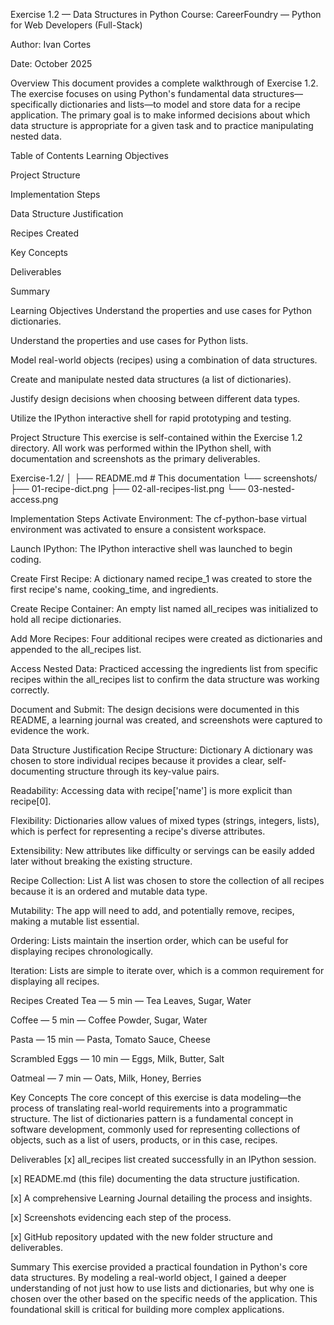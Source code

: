 Exercise 1.2 — Data Structures in Python
Course: CareerFoundry — Python for Web Developers (Full-Stack)

Author: Ivan Cortes

Date: October 2025

Overview
This document provides a complete walkthrough of Exercise 1.2. The exercise focuses on using Python's fundamental data structures—specifically dictionaries and lists—to model and store data for a recipe application. The primary goal is to make informed decisions about which data structure is appropriate for a given task and to practice manipulating nested data.

Table of Contents
Learning Objectives

Project Structure

Implementation Steps

Data Structure Justification

Recipes Created

Key Concepts

Deliverables

Summary

Learning Objectives
Understand the properties and use cases for Python dictionaries.

Understand the properties and use cases for Python lists.

Model real-world objects (recipes) using a combination of data structures.

Create and manipulate nested data structures (a list of dictionaries).

Justify design decisions when choosing between different data types.

Utilize the IPython interactive shell for rapid prototyping and testing.

Project Structure
This exercise is self-contained within the Exercise 1.2 directory. All work was performed within the IPython shell, with documentation and screenshots as the primary deliverables.

Exercise-1.2/
│
├── README.md # This documentation
└── screenshots/
├── 01-recipe-dict.png
├── 02-all-recipes-list.png
└── 03-nested-access.png

Implementation Steps
Activate Environment: The cf-python-base virtual environment was activated to ensure a consistent workspace.

Launch IPython: The IPython interactive shell was launched to begin coding.

Create First Recipe: A dictionary named recipe_1 was created to store the first recipe's name, cooking_time, and ingredients.

Create Recipe Container: An empty list named all_recipes was initialized to hold all recipe dictionaries.

Add More Recipes: Four additional recipes were created as dictionaries and appended to the all_recipes list.

Access Nested Data: Practiced accessing the ingredients list from specific recipes within the all_recipes list to confirm the data structure was working correctly.

Document and Submit: The design decisions were documented in this README, a learning journal was created, and screenshots were captured to evidence the work.

Data Structure Justification
Recipe Structure: Dictionary
A dictionary was chosen to store individual recipes because it provides a clear, self-documenting structure through its key-value pairs.

Readability: Accessing data with recipe['name'] is more explicit than recipe[0].

Flexibility: Dictionaries allow values of mixed types (strings, integers, lists), which is perfect for representing a recipe's diverse attributes.

Extensibility: New attributes like difficulty or servings can be easily added later without breaking the existing structure.

Recipe Collection: List
A list was chosen to store the collection of all recipes because it is an ordered and mutable data type.

Mutability: The app will need to add, and potentially remove, recipes, making a mutable list essential.

Ordering: Lists maintain the insertion order, which can be useful for displaying recipes chronologically.

Iteration: Lists are simple to iterate over, which is a common requirement for displaying all recipes.

Recipes Created
Tea — 5 min — Tea Leaves, Sugar, Water

Coffee — 5 min — Coffee Powder, Sugar, Water

Pasta — 15 min — Pasta, Tomato Sauce, Cheese

Scrambled Eggs — 10 min — Eggs, Milk, Butter, Salt

Oatmeal — 7 min — Oats, Milk, Honey, Berries

Key Concepts
The core concept of this exercise is data modeling—the process of translating real-world requirements into a programmatic structure. The list of dictionaries pattern is a fundamental concept in software development, commonly used for representing collections of objects, such as a list of users, products, or in this case, recipes.

Deliverables
[x] all_recipes list created successfully in an IPython session.

[x] README.md (this file) documenting the data structure justification.

[x] A comprehensive Learning Journal detailing the process and insights.

[x] Screenshots evidencing each step of the process.

[x] GitHub repository updated with the new folder structure and deliverables.

Summary
This exercise provided a practical foundation in Python's core data structures. By modeling a real-world object, I gained a deeper understanding of not just how to use lists and dictionaries, but why one is chosen over the other based on the specific needs of the application. This foundational skill is critical for building more complex applications.
